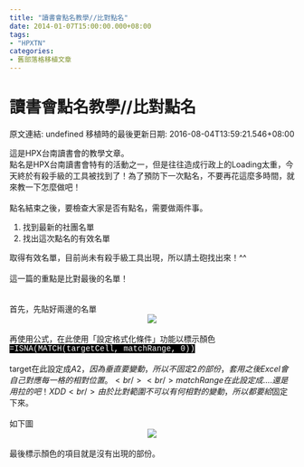 ```yaml
---
title: "讀書會點名教學//比對點名"
date: 2014-01-07T15:00:00.000+08:00
tags: 
- "HPXTN"
categories:
- 舊部落格移植文章
---
```


# 讀書會點名教學//比對點名

原文連結: undefined
移植時的最後更新日期: 2016-08-04T13:59:21.546+08:00

這是HPX台南讀書會的教學文章。<br />點名是HPX台南讀書會特有的活動之一，但是往往造成行政上的Loading太重，今天終於有殺手級的工具被找到了！為了預防下一次點名，不要再花這麼多時間，就來教一下怎麼做吧！<br /><br />點名結束之後，要檢查大家是否有點名，需要做兩件事。<br /><ol><li>找到最新的社團名單</li><li>找出這次點名的有效名單</li></ol>取得有效名單，目前尚未有殺手級工具出現，所以請土砲找出來！^^<br /><br />這一篇的重點是比對最後的名單！<br /><br /><br />首先，先貼好兩邊的名單<br /><div class="separator" style="clear: both; text-align: center;"><a href="http://1.bp.blogspot.com/-Iw-ULNmixx0/Usuk-S7DzaI/AAAAAAAAGqY/VB81EEID800/s1600/%E6%AF%94%E5%B0%8D%E9%BB%9E%E5%90%8D%E6%BA%96%E5%82%99.jpg" imageanchor="1" style="margin-left: 1em; margin-right: 1em;"><img border="0" src="http://1.bp.blogspot.com/-Iw-ULNmixx0/Usuk-S7DzaI/AAAAAAAAGqY/VB81EEID800/s1600/%E6%AF%94%E5%B0%8D%E9%BB%9E%E5%90%8D%E6%BA%96%E5%82%99.jpg" /></a></div><br />再使用公式，在此使用「設定格式化條件」功能以標示顏色<br /><span style="background-color: black; color: white; font-family: Courier New, Courier, monospace;">=ISNA(MATCH(targetCell, matchRange, 0))</span><br /><br />target在此設定成$A2，因為垂直要變動，所以不固定2的部份，套用之後Excel會自己對應每一格的相對位置。<br /><br />matchRange在此設定成....還是用拉的吧！XDD<br />由於比對範圍不可以有何相對的變動，所以都要給$固定下來。<br /><br />如下圖<br /><div class="separator" style="clear: both; text-align: center;"><a href="http://3.bp.blogspot.com/-L6_ly0FYkOU/Usuk-oGrHZI/AAAAAAAAGqg/7MXknA3AAxU/s1600/%25E8%25A8%25AD%25E5%25AE%259A%25E5%2585%25AC%25E5%25BC%258F.jpg" imageanchor="1" style="margin-left: 1em; margin-right: 1em;"><img border="0" src="http://3.bp.blogspot.com/-L6_ly0FYkOU/Usuk-oGrHZI/AAAAAAAAGqg/7MXknA3AAxU/s1600/%25E8%25A8%25AD%25E5%25AE%259A%25E5%2585%25AC%25E5%25BC%258F.jpg" /></a></div><br />最後標示顏色的項目就是沒有出現的部份。
